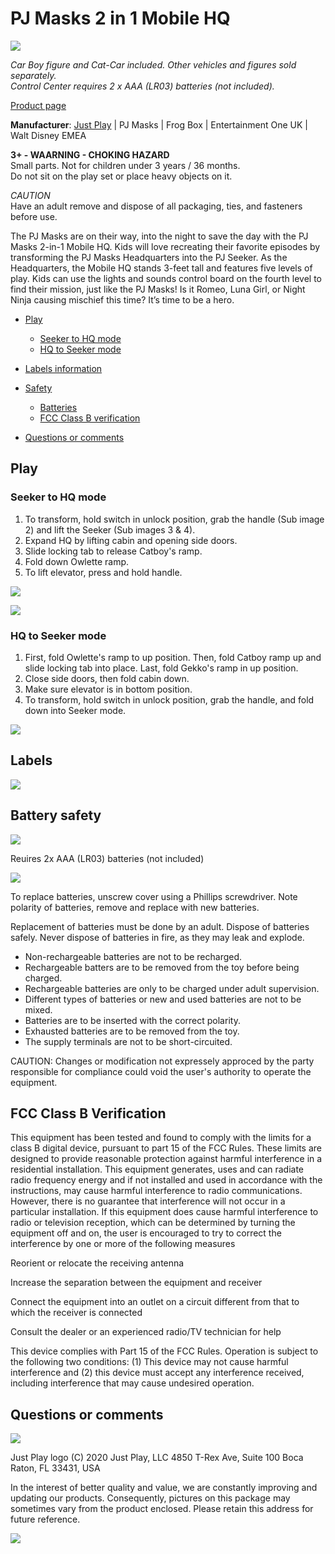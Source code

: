 # PJ Masks 2 in 1 Mobile HQ

![](images/justplay/pjmasks_hq/product.png)

*Car Boy figure and Cat-Car included. Other vehicles and figures sold separately.  
Control Center requires 2 x AAA (LR03) batteries (not included).*

[Product page](https://justplayproducts.com/products/pj-masks-2-in-1-mobile-hq/)

**Manufacturer**: [Just Play](https://justplayproducts.com/) | PJ Masks | Frog Box | Entertainment One UK | Walt Disney EMEA 

**3+ - WAARNING - CHOKING HAZARD**  
Small parts. Not for children under 3 years / 36 months.  
Do not sit on the play set or place heavy objects on it.

*CAUTION*  
Have an adult remove and dispose of all packaging, ties, and fasteners before use.

The PJ Masks are on their way, into the night to save the day with the PJ Masks 2-in-1 Mobile HQ. Kids will love recreating their favorite episodes by transforming the PJ Masks Headquarters into the PJ Seeker. As the Headquarters, the Mobile HQ stands 3-feet tall and features five levels of play. Kids can use the lights and sounds control board on the fourth level to find their mission, just like the PJ Masks! Is it Romeo, Luna Girl, or Night Ninja causing mischief this time? It’s time to be a hero.

* [Play](#Play)
  * [Seeker to HQ mode](#Seeker-to-HQ-mode)
  * [HQ to Seeker mode](#HQ-to-Seeker-mode)
* [Labels information](#Labels-information)
* [Safety](#Safety)
  * [Batteries](#Batteries)
  * [FCC Class B verification](#FCC-Class-B-verification)

* [Questions or comments](#Questions-or-comments)

## Play

### Seeker to HQ mode

1. To transform, hold switch in unlock position, grab the handle (Sub image 2) and lift the Seeker (Sub images 3 & 4).
1. Expand HQ by lifting cabin and opening side doors.
1. Slide locking tab to release Catboy's ramp.
1. Fold down Owlette ramp.
1. To lift elevator, press and hold handle.

![](images/justplay/pjmasks_hq/seekerHQ_1.png)

![](images/justplay/pjmasks_hq/seekerHQ_2.png)

### HQ to Seeker mode

1. First, fold Owlette's ramp to up position. Then, fold Catboy ramp up and slide locking tab into place. Last, fold Gekko's ramp in up position.
1. Close side doors, then fold cabin down.
1. Make sure elevator is in bottom position.
1. To transform, hold switch in unlock position, grab the handle, and fold down into Seeker mode.

![](images/justplay/pjmasks_hq/HQseeker.png)

## Labels

![](images/justplay/pjmasks_hq/labels.png)

## Battery safety

![](images/justplay/pjmasks_hq/no_recycle.png)

Reuires 2x AAA (LR03) batteries (not included)

![](images/justplay/pjmasks_hq/no_recycle.png)

To replace batteries, unscrew cover using a Phillips screwdriver. Note polarity of batteries, remove and replace with new batteries.

Replacement of batteries must be done by an adult. Dispose of batteries safely. Never dispose of batteries in fire, as they may leak and explode.

- Non-rechargeable batteries are not to be recharged.
- Rechargeable batters are to be removed from the toy before being charged.
- Rechargeable batteries are only to be charged under adult supervision.
- Different types of batteries or new and used batteries are not to be mixed.
- Batteries are to be inserted with the correct polarity.
- Exhausted batteries are to be removed from the toy.
- The supply terminals are not to be short-circuited.

CAUTION: Changes or modification not expressely approced by the party responsible for compliance could void the user's authority to operate the equipment.

## FCC Class B Verification

This equipment has been tested and found to comply with the limits for a class B digital device, pursuant to part 15 of the FCC Rules. These limits are designed to provide reasonable protection against harmful interference in a residential installation. This equipment generates, uses and can radiate radio frequency energy and if not installed and used in accordance with the instructions, may cause harmful interference to radio communications. However, there is no guarantee that interference will not occur in a particular installation. If this equipment does cause harmful interference to radio or television reception, which can be determined by turning the equipment off and on, the user is encouraged to try to correct the interference by one or more of the following measures

Reorient or relocate the receiving antenna

Increase the separation between the equipment and receiver

Connect the equipment into an outlet on a circuit different from that to which the receiver is connected

Consult the dealer or an experienced radio/TV technician for help

This device complies with Part 15 of the FCC Rules. Operation is subject to the following two conditions: (1) This device may not cause harmful interference and (2) this device must accept any interference received, including interference that may cause undesired operation.

## Questions or comments

![](images/justplay/pjmasks_hq/justplay_logo.png)

Just Play logo (C) 2020 Just Play, LLC
4850 T-Rex Ave, Suite 100
Boca Raton, FL 33431, USA

In the interest of better quality and value, we are constantly improving and updating our products. Consequently, pictures on this package may sometimes vary from the product enclosed. Please retain this address for future reference.

![](images/justplay/pjmasks_hq/endcap.png)
